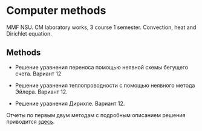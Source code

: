 # Computer methods

MMF NSU. CM laboratory works, 3 course 1 semester. Convection, heat and Dirichlet equation.

## Methods

* Решение уравнения переноса помощью неявной схемы бегущего счета. Вариант 12

* Решение уравнения теплопроводности с помощью неявного метода Эйлера. Вариант 12.

* Решение уравнения Дирихле. Вариант 12.
 
Отчеты по первым двум методам с подробным описанием решения приводится [здесь](https://github.com/TDaryaT/computer_methods_reports).